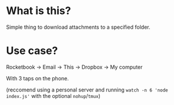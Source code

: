 

# What is this?

Simple thing to download attachments to a specified folder.

# Use case?

Rocketbook -> Email -> This -> Dropbox -> My computer

With 3 taps on the phone.

(reccomend using a personal server and running `watch -n 6 'node index.js'` with the optional `nohup`/`tmux`)

